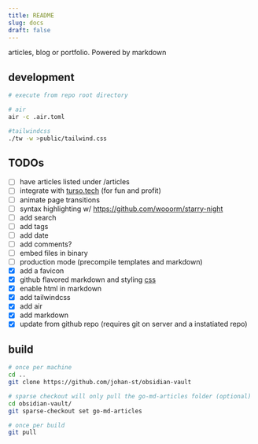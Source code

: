 ```yaml
---
title: README
slug: docs
draft: false
---
```


articles, blog or portfolio. Powered by markdown

## development

```bash
# execute from repo root directory

# air
air -c .air.toml

#tailwindcss
./tw -w >public/tailwind.css
```

## TODOs

- [ ] have articles listed under /articles
- [ ] integrate with [turso.tech](https://turso.tech) (for fun and profit)
- [ ] animate page transitions
- [ ] syntax highlighting w/ <https://github.com/wooorm/starry-night>
- [ ] add search
- [ ] add tags
- [ ] add date
- [ ] add comments?
- [ ] embed files in binary
- [ ] production mode (precompile templates and markdown)
- [x] add a favicon
- [x] github flavored markdown and styling [css](https://github.com/sindresorhus/github-markdown-css)
- [x] enable html in markdown
- [x] add tailwindcss
- [x] add air
- [x] add markdown
- [x] update from github repo (requires git on server and a instatiated repo)

## build

```bash
# once per machine
cd ..
git clone https://github.com/johan-st/obsidian-vault

# sparse checkout will only pull the go-md-articles folder (optional)
cd obsidian-vault/
git sparse-checkout set go-md-articles

# once per build
git pull
